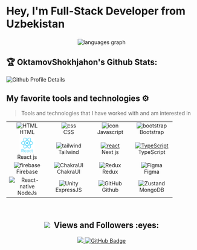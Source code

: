<h1 align="left">Hey, I'm Full-Stack Developer from Uzbekistan</h1>

###

<div align="center">
  <img src="https://github-readme-stats.vercel.app/api/top-langs?username=oktamovshokhjahon&locale=en&hide_title=false&layout=compact&card_width=320&langs_count=5&theme=dracula&hide_border=false&order=2" height="150" alt="languages graph"  />
</div>

###

### 
## :trophy: OktamovShokhjahon's Github Stats:

![Github Profile Details](https://github-profile-summary-cards.vercel.app/api/cards/profile-details?username=oktamovshokhjahon&theme=github_dark) 

###

## My favorite tools and technologies ⚙️ 

> Tools and technologies that I have worked with and am interested in

<table align="center">
    <tr>
        <td align="center"  width="96">
            <img src="https://skillicons.dev/icons?i=html" width="48" height="48" alt="HTML" />
            <br>HTML
        </td>
        <td align="center" width="96">
            <img src="https://skillicons.dev/icons?i=css" width="48" height="48" alt="css" />
            <br>CSS
        </td>
        <td align="center" width="96">
            <img src="https://techstack-generator.vercel.app/js-icon.svg" alt="icon" width="65" height="65" />
            <br>Javascript
        </td>
        <td align="center"  width="96">
            <img src="https://skillicons.dev/icons?i=bootstrap" width="48" height="48" alt="bootstrap" />
            <br>Bootstrap
        </td>
    </tr>
    <tr>
        <td align="center"  width="96">
            <a href="https://reactjs.org/" target="_blank"> <img src="https://raw.githubusercontent.com/devicons/devicon/master/icons/react/react-original-wordmark.svg" alt="react" width="40" height="40"/> </a> 
            <br>React js
        </td>
        <td align="center" width="96">
            <img src="https://skillicons.dev/icons?i=tailwind" width="48" height="48" alt="tailwind" />
            <br>Tailwind
        </td>
        <td align="center"  width="96">
            <a href="https://nextjs.org/" target="_blank"> <img src="https://d2nir1j4sou8ez.cloudfront.net/wp-content/uploads/2021/12/nextjs-boilerplate-logo.png" alt="react" width="40" height="40"/> </a> 
            <br>Next js
        </td>
        <td align="center" width="96">
            <a href="#ts">
                <img src="https://upload.wikimedia.org/wikipedia/commons/thumb/4/4c/Typescript_logo_2020.svg/1200px-Typescript_logo_2020.svg.png" width="48" height="48" alt="TypeScript" />
            </a>
            <br>TypeScript
        </td>
    </tr>
    <tr>
        <td align="center" width="96">
            <img src="https://cdn4.iconfinder.com/data/icons/google-i-o-2016/512/google_firebase-2-512.png" width="48" height="48" alt="firebase" />
            <br>Firebase
        </td>
        <td align="center" width="96">
            <img src="https://files.raycast.com/7oaucgd6fh2sjztkc0q999qoyfy4" width="48" height="48" alt="ChakraUI" />
            <br>ChakraUI
        </td>
        <td align="center" width="96">
            <img src="https://img.icons8.com/color/512/redux.png" width="48" height="48" alt="Redux" />
            <br>Redux
        </td>
        <td align="center" width="96">
            <img src="https://cdn-icons-png.flaticon.com/512/5968/5968705.png" width="48" height="48" alt="Figma" />
            <br>Figma
        </td>
    </tr>
    <tr>
        <td align="center" width="96">
            <img src="[https://raw.githubusercontent.com/devicons/devicon/master/icons/react/react-original-wordmark.svg](https://camo.githubusercontent.com/d21012299f2ccd4a7d73b13f896b0be91c9e71bb7f0b51f1cbfb783ed6b9f9b1/68747470733a2f2f63646e2e6a7364656c6976722e6e65742f67682f64657669636f6e732f64657669636f6e2f69636f6e732f6e6f64656a732f6e6f64656a732d6f726967696e616c2e737667)" width="48" height="48" alt="React-native" />
            <br>NodeJs
        </td>
        <td align="center" width="96">
            <img src="[https://cdn-icons-png.flaticon.com/512/5969/5969294.png](https://camo.githubusercontent.com/1a9d3ee6440ef16833951dd0615689bd1c129848ed82ba885d611a03d93979fc/68747470733a2f2f63646e2e6a7364656c6976722e6e65742f67682f64657669636f6e732f64657669636f6e2f69636f6e732f657870726573732f657870726573732d6f726967696e616c2e737667)" width="48" height="48" alt="Unity" />
            <br>ExpressJS
        </td>
        <td align="center" width="96">
            <img src="https://user-images.githubusercontent.com/25181517/192108374-8da61ba1-99ec-41d7-80b8-fb2f7c0a4948.png" width="48" height="48" alt="GitHub" />
            <br>Github
        </td>
        <td align="center" width="96">
            <img src="[https://repository-images.githubusercontent.com/180328715/fca49300-e7f1-11ea-9f51-cfd949b31560](https://camo.githubusercontent.com/90700a62313a7ab044939bb96a71304f22a7e179cc503cd565b2e793e4f492c0/68747470733a2f2f63646e2e6a7364656c6976722e6e65742f67682f64657669636f6e732f64657669636f6e2f69636f6e732f6d6f6e676f64622f6d6f6e676f64622d6f726967696e616c2e737667)" width="48" height="48" alt="Zustand" />
            <br>MongoDB
        </td>
    </tr>
</table>
<br/>

###

<h2 align="center"> <img src="https://media.giphy.com/media/iY8CRBdQXODJSCERIr/giphy.gif" width="35px">&nbsp; Views and Followers :eyes:</h2>

<p align="center">
    
<a href="https://github.com/oktamovshokhjahon/github-profile-views-counter">
    <img src="https://komarev.com/ghpvc/?username=oktamovshokhjahon">
</a>
    <a href="https://github.com/oktamovshokhjahon?tab=followers">
        <img src="https://img.shields.io/github/followers/oktamovshokhjahon?label=Followers&style=social" alt="GitHub Badge">
    </a>
</p>

